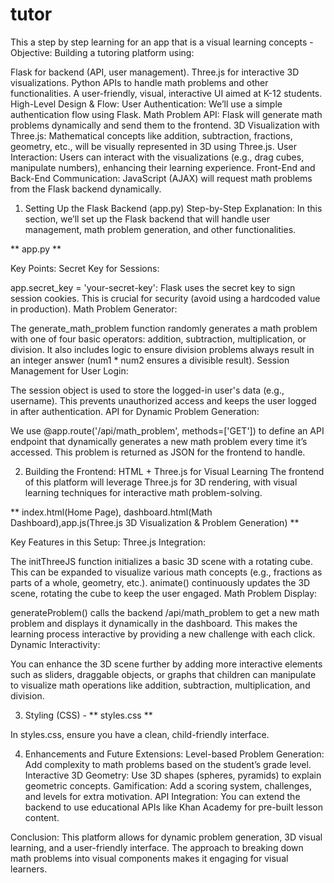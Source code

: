 # tutor
This a step by step learning for an app that is a visual learning concepts - 
Objective:
Building a tutoring platform using:

Flask for backend (API, user management).
Three.js for interactive 3D visualizations.
Python APIs to handle math problems and other functionalities.
A user-friendly, visual, interactive UI aimed at K-12 students.
High-Level Design & Flow:
User Authentication: We’ll use a simple authentication flow using Flask.
Math Problem API: Flask will generate math problems dynamically and send them to the frontend.
3D Visualization with Three.js: Mathematical concepts like addition, subtraction, fractions, geometry, etc., will be visually represented in 3D using Three.js.
User Interaction: Users can interact with the visualizations (e.g., drag cubes, manipulate numbers), enhancing their learning experience.
Front-End and Back-End Communication: JavaScript (AJAX) will request math problems from the Flask backend dynamically.


1. Setting Up the Flask Backend (app.py)
Step-by-Step Explanation:
In this section, we’ll set up the Flask backend that will handle user management, math problem generation, and other functionalities.


** app.py ** 

Key Points:
Secret Key for Sessions:

app.secret_key = 'your-secret-key': Flask uses the secret key to sign session cookies. This is crucial for security (avoid using a hardcoded value in production).
Math Problem Generator:

The generate_math_problem function randomly generates a math problem with one of four basic operators: addition, subtraction, multiplication, or division.
It also includes logic to ensure division problems always result in an integer answer (num1 * num2 ensures a divisible result).
Session Management for User Login:

The session object is used to store the logged-in user's data (e.g., username). This prevents unauthorized access and keeps the user logged in after authentication.
API for Dynamic Problem Generation:

We use @app.route('/api/math_problem', methods=['GET']) to define an API endpoint that dynamically generates a new math problem every time it’s accessed. This problem is returned as JSON for the frontend to handle.

2. Building the Frontend: HTML + Three.js for Visual Learning
The frontend of this platform will leverage Three.js for 3D rendering, with visual learning techniques for interactive math problem-solving.

** index.html(Home Page), dashboard.html(Math Dashboard),app.js(Three.js 3D Visualization & Problem Generation) **

Key Features in this Setup:
Three.js Integration:

The initThreeJS function initializes a basic 3D scene with a rotating cube. This can be expanded to visualize various math concepts (e.g., fractions as parts of a whole, geometry, etc.).
animate() continuously updates the 3D scene, rotating the cube to keep the user engaged.
Math Problem Display:

generateProblem() calls the backend /api/math_problem to get a new math problem and displays it dynamically in the dashboard. This makes the learning process interactive by providing a new challenge with each click.
Dynamic Interactivity:

You can enhance the 3D scene further by adding more interactive elements such as sliders, draggable objects, or graphs that children can manipulate to visualize math operations like addition, subtraction, multiplication, and division.

3. Styling (CSS) - ** styles.css **

In styles.css, ensure you have a clean, child-friendly interface.

4. Enhancements and Future Extensions:
Level-based Problem Generation: Add complexity to math problems based on the student’s grade level.
Interactive 3D Geometry: Use 3D shapes (spheres, pyramids) to explain geometric concepts.
Gamification: Add a scoring system, challenges, and levels for extra motivation.
API Integration: You can extend the backend to use educational APIs like Khan Academy for pre-built lesson content.

Conclusion:
This platform allows for dynamic problem generation, 3D visual learning, and a user-friendly interface. The approach to breaking down math problems into visual components makes it engaging for visual learners.

